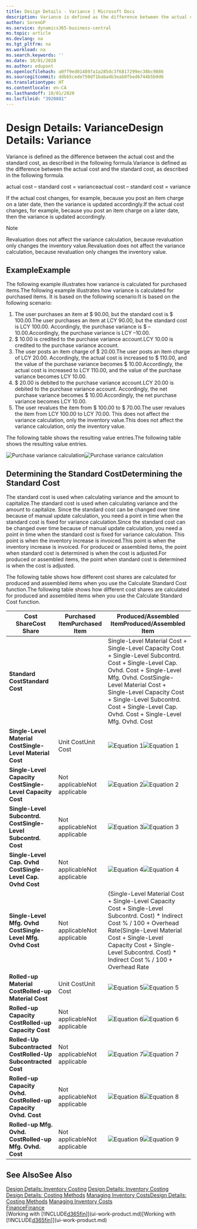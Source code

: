 ```yaml
---
title: Design Details - Variance | Microsoft Docs
description: Variance is defined as the difference between the actual cost and the standard cost, as described in the following formula.
author: SorenGP
ms.service: dynamics365-business-central
ms.topic: article
ms.devlang: na
ms.tgt_pltfrm: na
ms.workload: na
ms.search.keywords: ''
ms.date: 10/01/2020
ms.author: edupont
ms.openlocfilehash: a0ff9ed014897a1a285dc3f6817299ec38bc9886
ms.sourcegitcommit: ddbb5cede750df1baba4b3eab8fbed6744b5b9d6
ms.translationtype: HT
ms.contentlocale: en-CA
ms.lasthandoff: 10/01/2020
ms.locfileid: "3920881"
---
```

# <a name="design-details-variance"></a><span data-ttu-id="4cd03-103">Design Details: Variance</span><span class="sxs-lookup"><span data-stu-id="4cd03-103">Design Details: Variance</span></span>
<span data-ttu-id="4cd03-104">Variance is defined as the difference between the actual cost and the standard cost, as described in the following formula.</span><span class="sxs-lookup"><span data-stu-id="4cd03-104">Variance is defined as the difference between the actual cost and the standard cost, as described in the following formula.</span></span>  

 <span data-ttu-id="4cd03-105">actual cost – standard cost = variance</span><span class="sxs-lookup"><span data-stu-id="4cd03-105">actual cost – standard cost = variance</span></span>  

 <span data-ttu-id="4cd03-106">If the actual cost changes, for example, because you post an item charge on a later date, then the variance is updated accordingly.</span><span class="sxs-lookup"><span data-stu-id="4cd03-106">If the actual cost changes, for example, because you post an item charge on a later date, then the variance is updated accordingly.</span></span>  

> [!NOTE]  
>  <span data-ttu-id="4cd03-107">Revaluation does not affect the variance calculation, because revaluation only changes the inventory value.</span><span class="sxs-lookup"><span data-stu-id="4cd03-107">Revaluation does not affect the variance calculation, because revaluation only changes the inventory value.</span></span>  

## <a name="example"></a><span data-ttu-id="4cd03-108">Example</span><span class="sxs-lookup"><span data-stu-id="4cd03-108">Example</span></span>  
 <span data-ttu-id="4cd03-109">The following example illustrates how variance is calculated for purchased items.</span><span class="sxs-lookup"><span data-stu-id="4cd03-109">The following example illustrates how variance is calculated for purchased items.</span></span> <span data-ttu-id="4cd03-110">It is based on the following scenario:</span><span class="sxs-lookup"><span data-stu-id="4cd03-110">It is based on the following scenario:</span></span>  

1.  <span data-ttu-id="4cd03-111">The user purchases an item at $ 90.00, but the standard cost is $ 100.00.</span><span class="sxs-lookup"><span data-stu-id="4cd03-111">The user purchases an item at LCY 90.00, but the standard cost is LCY 100.00.</span></span> <span data-ttu-id="4cd03-112">Accordingly, the purchase variance is $ –10.00.</span><span class="sxs-lookup"><span data-stu-id="4cd03-112">Accordingly, the purchase variance is LCY –10.00.</span></span>  
2.  <span data-ttu-id="4cd03-113">$ 10.00 is credited to the purchase variance account.</span><span class="sxs-lookup"><span data-stu-id="4cd03-113">LCY 10.00 is credited to the purchase variance account.</span></span>  
3.  <span data-ttu-id="4cd03-114">The user posts an item charge of $ 20.00.</span><span class="sxs-lookup"><span data-stu-id="4cd03-114">The user posts an item charge of LCY 20.00.</span></span> <span data-ttu-id="4cd03-115">Accordingly, the actual cost is increased to $ 110.00, and the value of the purchase variance becomes $ 10.00.</span><span class="sxs-lookup"><span data-stu-id="4cd03-115">Accordingly, the actual cost is increased to LCY 110.00, and the value of the purchase variance becomes LCY 10.00.</span></span>  
4.  <span data-ttu-id="4cd03-116">$ 20.00 is debited to the purchase variance account.</span><span class="sxs-lookup"><span data-stu-id="4cd03-116">LCY 20.00 is debited to the purchase variance account.</span></span> <span data-ttu-id="4cd03-117">Accordingly, the net purchase variance becomes $ 10.00.</span><span class="sxs-lookup"><span data-stu-id="4cd03-117">Accordingly, the net purchase variance becomes LCY 10.00.</span></span>  
5.  <span data-ttu-id="4cd03-118">The user revalues the item from $ 100.00 to $ 70.00.</span><span class="sxs-lookup"><span data-stu-id="4cd03-118">The user revalues the item from LCY 100.00 to LCY 70.00.</span></span> <span data-ttu-id="4cd03-119">This does not affect the variance calculation, only the inventory value.</span><span class="sxs-lookup"><span data-stu-id="4cd03-119">This does not affect the variance calculation, only the inventory value.</span></span>  

 <span data-ttu-id="4cd03-120">The following table shows the resulting value entries.</span><span class="sxs-lookup"><span data-stu-id="4cd03-120">The following table shows the resulting value entries.</span></span>  

 <span data-ttu-id="4cd03-121">![Purchase variance calculation](media/design_details_inventory_costing_11_purchase_variance.png "Purchase variance calculation")</span><span class="sxs-lookup"><span data-stu-id="4cd03-121">![Purchase variance calculation](media/design_details_inventory_costing_11_purchase_variance.png "Purchase variance calculation")</span></span>  

## <a name="determining-the-standard-cost"></a><span data-ttu-id="4cd03-122">Determining the Standard Cost</span><span class="sxs-lookup"><span data-stu-id="4cd03-122">Determining the Standard Cost</span></span>  
 <span data-ttu-id="4cd03-123">The standard cost is used when calculating variance and the amount to capitalize.</span><span class="sxs-lookup"><span data-stu-id="4cd03-123">The standard cost is used when calculating variance and the amount to capitalize.</span></span> <span data-ttu-id="4cd03-124">Since the standard cost can be changed over time because of manual update calculation, you need a point in time when the standard cost is fixed for variance calculation.</span><span class="sxs-lookup"><span data-stu-id="4cd03-124">Since the standard cost can be changed over time because of manual update calculation, you need a point in time when the standard cost is fixed for variance calculation.</span></span> <span data-ttu-id="4cd03-125">This point is when the inventory increase is invoiced.</span><span class="sxs-lookup"><span data-stu-id="4cd03-125">This point is when the inventory increase is invoiced.</span></span> <span data-ttu-id="4cd03-126">For produced or assembled items, the point when standard cost is determined is when the cost is adjusted.</span><span class="sxs-lookup"><span data-stu-id="4cd03-126">For produced or assembled items, the point when standard cost is determined is when the cost is adjusted.</span></span>  

 <span data-ttu-id="4cd03-127">The following table shows how different cost shares are calculated for produced and assembled items when you use the Calculate Standard Cost function.</span><span class="sxs-lookup"><span data-stu-id="4cd03-127">The following table shows how different cost shares are calculated for produced and assembled items when you use the Calculate Standard Cost function.</span></span>  

|<span data-ttu-id="4cd03-128">Cost Share</span><span class="sxs-lookup"><span data-stu-id="4cd03-128">Cost Share</span></span>|<span data-ttu-id="4cd03-129">Purchased Item</span><span class="sxs-lookup"><span data-stu-id="4cd03-129">Purchased Item</span></span>|<span data-ttu-id="4cd03-130">Produced/Assembled Item</span><span class="sxs-lookup"><span data-stu-id="4cd03-130">Produced/Assembled Item</span></span>|  
|----------------|--------------------|------------------------------|  
|<span data-ttu-id="4cd03-131">**Standard Cost**</span><span class="sxs-lookup"><span data-stu-id="4cd03-131">**Standard Cost**</span></span>||<span data-ttu-id="4cd03-132">Single-Level Material Cost + Single-Level Capacity Cost + Single-Level Subcontrd. Cost + Single-Level Cap. Ovhd. Cost + Single-Level Mfg. Ovhd. Cost</span><span class="sxs-lookup"><span data-stu-id="4cd03-132">Single-Level Material Cost + Single-Level Capacity Cost + Single-Level Subcontrd. Cost + Single-Level Cap. Ovhd. Cost + Single-Level Mfg. Ovhd. Cost</span></span>|  
|<span data-ttu-id="4cd03-133">**Single-Level Material Cost**</span><span class="sxs-lookup"><span data-stu-id="4cd03-133">**Single-Level Material Cost**</span></span>|<span data-ttu-id="4cd03-134">Unit Cost</span><span class="sxs-lookup"><span data-stu-id="4cd03-134">Unit Cost</span></span>|<span data-ttu-id="4cd03-135">![Equation 1](media/design_details_inventory_costing_11_equation_1.png "Equation 1")</span><span class="sxs-lookup"><span data-stu-id="4cd03-135">![Equation 1](media/design_details_inventory_costing_11_equation_1.png "Equation 1")</span></span>|  
|<span data-ttu-id="4cd03-136">**Single-Level Capacity Cost**</span><span class="sxs-lookup"><span data-stu-id="4cd03-136">**Single-Level Capacity Cost**</span></span>|<span data-ttu-id="4cd03-137">Not applicable</span><span class="sxs-lookup"><span data-stu-id="4cd03-137">Not applicable</span></span>|<span data-ttu-id="4cd03-138">![Equation 2](media/design_details_inventory_costing_11_equation_2.png "Equation 2")</span><span class="sxs-lookup"><span data-stu-id="4cd03-138">![Equation 2](media/design_details_inventory_costing_11_equation_2.png "Equation 2")</span></span>|  
|<span data-ttu-id="4cd03-139">**Single-Level Subcontrd. Cost**</span><span class="sxs-lookup"><span data-stu-id="4cd03-139">**Single-Level Subcontrd. Cost**</span></span>|<span data-ttu-id="4cd03-140">Not applicable</span><span class="sxs-lookup"><span data-stu-id="4cd03-140">Not applicable</span></span>|<span data-ttu-id="4cd03-141">![Equation 3](media/design_details_inventory_costing_11_equation_3.png "Equation 3")</span><span class="sxs-lookup"><span data-stu-id="4cd03-141">![Equation 3](media/design_details_inventory_costing_11_equation_3.png "Equation 3")</span></span>|  
|<span data-ttu-id="4cd03-142">**Single-Level Cap. Ovhd Cost**</span><span class="sxs-lookup"><span data-stu-id="4cd03-142">**Single-Level Cap. Ovhd Cost**</span></span>|<span data-ttu-id="4cd03-143">Not applicable</span><span class="sxs-lookup"><span data-stu-id="4cd03-143">Not applicable</span></span>|<span data-ttu-id="4cd03-144">![Equation 4](media/design_details_inventory_costing_11_equation_4.png "Equation 4")</span><span class="sxs-lookup"><span data-stu-id="4cd03-144">![Equation 4](media/design_details_inventory_costing_11_equation_4.png "Equation 4")</span></span>|  
|<span data-ttu-id="4cd03-145">**Single-Level Mfg. Ovhd Cost**</span><span class="sxs-lookup"><span data-stu-id="4cd03-145">**Single-Level Mfg. Ovhd Cost**</span></span>|<span data-ttu-id="4cd03-146">Not applicable</span><span class="sxs-lookup"><span data-stu-id="4cd03-146">Not applicable</span></span>|<span data-ttu-id="4cd03-147">(Single-Level Material Cost + Single-Level Capacity Cost + Single-Level Subcontrd. Cost) \* Indirect Cost % / 100 + Overhead Rate</span><span class="sxs-lookup"><span data-stu-id="4cd03-147">(Single-Level Material Cost + Single-Level Capacity Cost + Single-Level Subcontrd. Cost) \* Indirect Cost % / 100 + Overhead Rate</span></span>|  
|<span data-ttu-id="4cd03-148">**Rolled-up Material Cost**</span><span class="sxs-lookup"><span data-stu-id="4cd03-148">**Rolled-up Material Cost**</span></span>|<span data-ttu-id="4cd03-149">Unit Cost</span><span class="sxs-lookup"><span data-stu-id="4cd03-149">Unit Cost</span></span>|<span data-ttu-id="4cd03-150">![Equation 5](media/design_details_inventory_costing_11_equation_5.png "Equation 5")</span><span class="sxs-lookup"><span data-stu-id="4cd03-150">![Equation 5](media/design_details_inventory_costing_11_equation_5.png "Equation 5")</span></span>|  
|<span data-ttu-id="4cd03-151">**Rolled-up Capacity Cost**</span><span class="sxs-lookup"><span data-stu-id="4cd03-151">**Rolled-up Capacity Cost**</span></span>|<span data-ttu-id="4cd03-152">Not applicable</span><span class="sxs-lookup"><span data-stu-id="4cd03-152">Not applicable</span></span>|<span data-ttu-id="4cd03-153">![Equation 6](media/design_details_inventory_costing_11_equation_6.png "Equation 6")</span><span class="sxs-lookup"><span data-stu-id="4cd03-153">![Equation 6](media/design_details_inventory_costing_11_equation_6.png "Equation 6")</span></span>|  
|<span data-ttu-id="4cd03-154">**Rolled-Up Subcontracted Cost**</span><span class="sxs-lookup"><span data-stu-id="4cd03-154">**Rolled-Up Subcontracted Cost**</span></span>|<span data-ttu-id="4cd03-155">Not applicable</span><span class="sxs-lookup"><span data-stu-id="4cd03-155">Not applicable</span></span>|<span data-ttu-id="4cd03-156">![Equation 7](media/design_details_inventory_costing_11_equation_7.png "Equation 7")</span><span class="sxs-lookup"><span data-stu-id="4cd03-156">![Equation 7](media/design_details_inventory_costing_11_equation_7.png "Equation 7")</span></span>|  
|<span data-ttu-id="4cd03-157">**Rolled-up Capacity Ovhd. Cost**</span><span class="sxs-lookup"><span data-stu-id="4cd03-157">**Rolled-up Capacity Ovhd. Cost**</span></span>|<span data-ttu-id="4cd03-158">Not applicable</span><span class="sxs-lookup"><span data-stu-id="4cd03-158">Not applicable</span></span>|<span data-ttu-id="4cd03-159">![Equation 8](media/design_details_inventory_costing_11_equation_8.png "Equation 8")</span><span class="sxs-lookup"><span data-stu-id="4cd03-159">![Equation 8](media/design_details_inventory_costing_11_equation_8.png "Equation 8")</span></span>|  
|<span data-ttu-id="4cd03-160">**Rolled-up Mfg. Ovhd. Cost**</span><span class="sxs-lookup"><span data-stu-id="4cd03-160">**Rolled-up Mfg. Ovhd. Cost**</span></span>|<span data-ttu-id="4cd03-161">Not applicable</span><span class="sxs-lookup"><span data-stu-id="4cd03-161">Not applicable</span></span>|<span data-ttu-id="4cd03-162">![Equation 9](media/design_details_inventory_costing_11_equation_9.png "Equation 9")</span><span class="sxs-lookup"><span data-stu-id="4cd03-162">![Equation 9](media/design_details_inventory_costing_11_equation_9.png "Equation 9")</span></span>|  

## <a name="see-also"></a><span data-ttu-id="4cd03-163">See Also</span><span class="sxs-lookup"><span data-stu-id="4cd03-163">See Also</span></span>  
 <span data-ttu-id="4cd03-164">[Design Details: Inventory Costing](design-details-inventory-costing.md) </span><span class="sxs-lookup"><span data-stu-id="4cd03-164">[Design Details: Inventory Costing](design-details-inventory-costing.md) </span></span>  
 <span data-ttu-id="4cd03-165">[Design Details: Costing Methods](design-details-costing-methods.md) [Managing Inventory Costs](finance-manage-inventory-costs.md)</span><span class="sxs-lookup"><span data-stu-id="4cd03-165">[Design Details: Costing Methods](design-details-costing-methods.md) [Managing Inventory Costs](finance-manage-inventory-costs.md)</span></span>  
 [<span data-ttu-id="4cd03-166">Finance</span><span class="sxs-lookup"><span data-stu-id="4cd03-166">Finance</span></span>](finance.md)  
 <span data-ttu-id="4cd03-167">[Working with [!INCLUDE[d365fin](includes/d365fin_md.md)]](ui-work-product.md)</span><span class="sxs-lookup"><span data-stu-id="4cd03-167">[Working with [!INCLUDE[d365fin](includes/d365fin_md.md)]](ui-work-product.md)</span></span>

